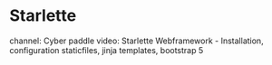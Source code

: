 # Starlette
channel: Cyber paddle video: Starlette Webframework - Installation, configuration staticfiles, jinja templates, bootstrap 5
